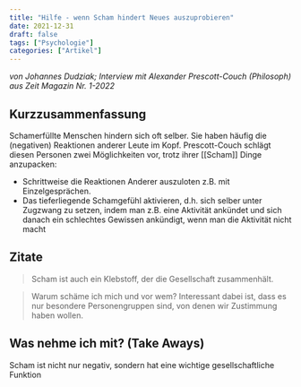 ```yaml
---
title: "Hilfe - wenn Scham hindert Neues auszuprobieren"
date: 2021-12-31
draft: false
tags: ["Psychologie"]
categories: ["Artikel"]
---
```


*von Johannes Dudziak; Interview mit Alexander Prescott-Couch (Philosoph)
aus Zeit Magazin Nr. 1-2022*

## Kurzzusammenfassung
Schamerfüllte Menschen hindern sich oft selber. Sie haben häufig die (negativen) Reaktionen anderer Leute im Kopf. Prescott-Couch schlägt diesen Personen zwei Möglichkeiten vor, trotz ihrer [[Scham]] Dinge anzupacken:
- Schrittweise die Reaktionen Anderer auszuloten z.B. mit Einzelgesprächen.
- Das tieferliegende Schamgefühl aktivieren, d.h. sich selber unter Zugzwang zu setzen, indem man z.B. eine Aktivität ankündet und sich danach ein schlechtes Gewissen ankündigt, wenn man die Aktivität nicht macht

## Zitate
> Scham ist auch ein Klebstoff, der die Gesellschaft zusammenhält.

> Warum schäme ich mich und vor wem? Interessant dabei ist, dass es nur besondere Personengruppen sind, von denen wir Zustimmung haben wollen.

## Was nehme ich mit? (Take Aways)
Scham ist nicht nur negativ, sondern hat eine wichtige gesellschaftliche Funktion

